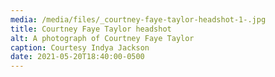 ```yaml
---
media: /media/files/_courtney-faye-taylor-headshot-1-.jpg
title: Courtney Faye Taylor headshot
alt: A photograph of Courtney Faye Taylor
caption: Courtesy Indya Jackson
date: 2021-05-20T18:40:00-0500
---
```

